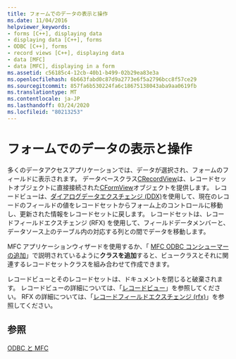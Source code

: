 ```yaml
---
title: フォームでのデータの表示と操作
ms.date: 11/04/2016
helpviewer_keywords:
- forms [C++], displaying data
- displaying data [C++], forms
- ODBC [C++], forms
- record views [C++], displaying data
- data [MFC]
- data [MFC], displaying in a form
ms.assetid: c56185c4-12cb-40b1-b499-02b29ea83e3a
ms.openlocfilehash: 6b663fabd0c87d9a2773e6f5a2796bcc8f57ce29
ms.sourcegitcommit: 857fa6b530224fa6c18675138043aba9aa0619fb
ms.translationtype: MT
ms.contentlocale: ja-JP
ms.lasthandoff: 03/24/2020
ms.locfileid: "80213253"
---
```

# <a name="displaying-and-manipulating-data-in-a-form"></a>フォームでのデータの表示と操作

多くのデータアクセスアプリケーションでは、データが選択され、フォームのフィールドに表示されます。 データベースクラス[CRecordView](../../mfc/reference/crecordview-class.md)は、レコードセットオブジェクトに直接接続された[CFormView](../../mfc/reference/cformview-class.md)オブジェクトを提供します。 レコードビューは、[ダイアログデータエクスチェンジ (DDX)](../../mfc/dialog-data-exchange-and-validation.md)を使用して、現在のレコードのフィールドの値をレコードセットからフォーム上のコントロールに移動し、更新された情報をレコードセットに戻します。 レコードセットは、レコードフィールドエクスチェンジ (RFX) を使用して、フィールドデータメンバーと、データソース上のテーブル内の対応する列との間でデータを移動します。

MFC アプリケーションウィザードを使用するか、「 [MFC ODBC コンシューマーの追加](../../mfc/reference/adding-an-mfc-odbc-consumer.md)」で説明されているように**クラスを追加**すると、ビュークラスとそれに関連するレコードセットクラスを組み合わせて作成できます。

レコードビューとそのレコードセットは、ドキュメントを閉じると破棄されます。 レコードビューの詳細については、「[レコードビュー](../../data/record-views-mfc-data-access.md)」を参照してください。 RFX の詳細については、「[レコードフィールドエクスチェンジ (rfx)](../../data/odbc/record-field-exchange-rfx.md)」を参照してください。

## <a name="see-also"></a>参照

[ODBC と MFC](../../data/odbc/odbc-and-mfc.md)

